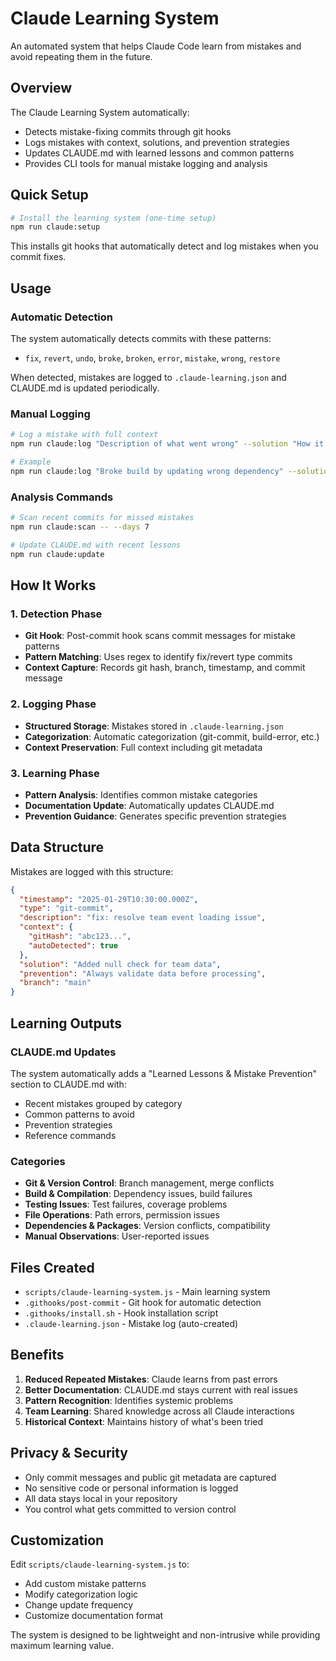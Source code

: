 # Claude Learning System

An automated system that helps Claude Code learn from mistakes and avoid repeating them in the future.

## Overview

The Claude Learning System automatically:
- Detects mistake-fixing commits through git hooks
- Logs mistakes with context, solutions, and prevention strategies  
- Updates CLAUDE.md with learned lessons and common patterns
- Provides CLI tools for manual mistake logging and analysis

## Quick Setup

```bash
# Install the learning system (one-time setup)
npm run claude:setup
```

This installs git hooks that automatically detect and log mistakes when you commit fixes.

## Usage

### Automatic Detection
The system automatically detects commits with these patterns:
- `fix`, `revert`, `undo`, `broke`, `broken`, `error`, `mistake`, `wrong`, `restore`

When detected, mistakes are logged to `.claude-learning.json` and CLAUDE.md is updated periodically.

### Manual Logging
```bash
# Log a mistake with full context
npm run claude:log "Description of what went wrong" --solution "How it was fixed" --prevention "How to prevent it"

# Example
npm run claude:log "Broke build by updating wrong dependency" --solution "Reverted and tested in branch" --prevention "Always test dependency updates in separate branch"
```

### Analysis Commands
```bash
# Scan recent commits for missed mistakes
npm run claude:scan -- --days 7

# Update CLAUDE.md with recent lessons
npm run claude:update
```

## How It Works

### 1. Detection Phase
- **Git Hook**: Post-commit hook scans commit messages for mistake patterns
- **Pattern Matching**: Uses regex to identify fix/revert type commits
- **Context Capture**: Records git hash, branch, timestamp, and commit message

### 2. Logging Phase
- **Structured Storage**: Mistakes stored in `.claude-learning.json`
- **Categorization**: Automatic categorization (git-commit, build-error, etc.)
- **Context Preservation**: Full context including git metadata

### 3. Learning Phase
- **Pattern Analysis**: Identifies common mistake categories
- **Documentation Update**: Automatically updates CLAUDE.md
- **Prevention Guidance**: Generates specific prevention strategies

## Data Structure

Mistakes are logged with this structure:
```json
{
  "timestamp": "2025-01-29T10:30:00.000Z",
  "type": "git-commit",
  "description": "fix: resolve team event loading issue",
  "context": {
    "gitHash": "abc123...",
    "autoDetected": true
  },
  "solution": "Added null check for team data",
  "prevention": "Always validate data before processing",
  "branch": "main"
}
```

## Learning Outputs

### CLAUDE.md Updates
The system automatically adds a "Learned Lessons & Mistake Prevention" section to CLAUDE.md with:
- Recent mistakes grouped by category
- Common patterns to avoid
- Prevention strategies
- Reference commands

### Categories
- **Git & Version Control**: Branch management, merge conflicts
- **Build & Compilation**: Dependency issues, build failures
- **Testing Issues**: Test failures, coverage problems
- **File Operations**: Path errors, permission issues
- **Dependencies & Packages**: Version conflicts, compatibility
- **Manual Observations**: User-reported issues

## Files Created

- `scripts/claude-learning-system.js` - Main learning system
- `.githooks/post-commit` - Git hook for automatic detection
- `.githooks/install.sh` - Hook installation script
- `.claude-learning.json` - Mistake log (auto-created)

## Benefits

1. **Reduced Repeated Mistakes**: Claude learns from past errors
2. **Better Documentation**: CLAUDE.md stays current with real issues
3. **Pattern Recognition**: Identifies systemic problems
4. **Team Learning**: Shared knowledge across all Claude interactions
5. **Historical Context**: Maintains history of what's been tried

## Privacy & Security

- Only commit messages and public git metadata are captured
- No sensitive code or personal information is logged
- All data stays local in your repository
- You control what gets committed to version control

## Customization

Edit `scripts/claude-learning-system.js` to:
- Add custom mistake patterns
- Modify categorization logic
- Change update frequency
- Customize documentation format

The system is designed to be lightweight and non-intrusive while providing maximum learning value.
